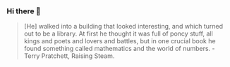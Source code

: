 ### Hi there 👋

> [He] walked into a building that looked interesting, and which turned out to be a library. At first he thought it was full of poncy stuff, all kings and poets and lovers and battles, but in one crucial book he found something called mathematics and the world of numbers. - Terry Pratchett, Raising Steam.

<!--
**dexturr/dexturr** is a ✨ _special_ ✨ repository because its `README.md` (this file) appears on your GitHub profile.

Here are some ideas to get you started:

- 🔭 I’m currently working on ...
- 🌱 I’m currently learning ...
- 👯 I’m looking to collaborate on ...
- 🤔 I’m looking for help with ...
- 💬 Ask me about ...
- 📫 How to reach me: ...
- 😄 Pronouns: ...
- ⚡ Fun fact: ...
-->
